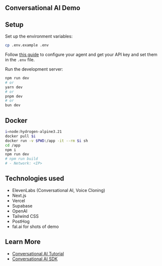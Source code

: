 ## Conversational AI Demo

## Setup

Set up the environment variables:

```bash
cp .env.example .env
```

Follow [this guide](https://elevenlabs.io/docs/conversational-ai/docs/agent-setup) to configure your agent and get your API key and set them in the `.env` file.

Run the development server:

```bash
npm run dev
# or
yarn dev
# or
pnpm dev
# or
bun dev
```


## Docker

```bash
i=node:hydrogen-alpine3.21
docker pull $i
docker run -v $PWD:/app -it --rm $i sh
cd /app
npm i
npm run dev
# npm run build
# - Network: <IP>
```

## Technologies used

- ElevenLabs (Conversational AI, Voice Cloning)
- Next.js
- Vercel
- Supabase
- OpenAI
- Tailwind CSS
- PostHog
- fal.ai for shots of demo

## Learn More

- [Conversational AI Tutorial](https://elevenlabs.io/docs/product/introduction)
- [Conversational AI SDK](https://elevenlabs.io/docs/libraries/conversational-ai-sdk-js)
